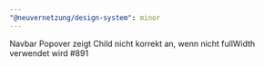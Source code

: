 ```yaml
---
"@neuvernetzung/design-system": minor
---
```


Navbar Popover zeigt Child nicht korrekt an, wenn nicht fullWidth verwendet wird #891
